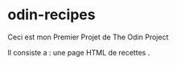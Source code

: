 # odin-recipes
Ceci est mon Premier Projet de The Odin Project 

Il consiste a :
une page HTML de recettes .
